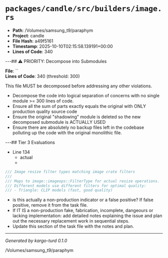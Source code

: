 # `packages/candle/src/builders/image.rs`

- **Path**: /Volumes/samsung_t9/paraphym
- **Project**: candle
- **File Hash**: a49f5161  
- **Timestamp**: 2025-10-10T02:15:58.139191+00:00  
- **Lines of Code**: 340

---## ⚠️ PRIORITY: Decompose into Submodules

**File**: ``  
**Lines of Code**: 340 (threshold: 300)

This file MUST be decomposed before addressing any other violations.

- Decompose the code into logical separation of concerns with no single module >= 300 lines of code. 
- Ensure all the sum of parts exactly equals the original with ONLY production quality source code
- Ensure the original "shadowing" module is deleted so the new decomposed submodule is ACTUALLY USED
- Ensure there are absolutely no backup files left in the codebase polluting up the code with the original monolithic file.

---## Tier 3 Evaluations


- Line 134
  - actual
  - 

```rust
/// Image resize filter types matching image crate filters
/// 
/// Maps to image::imageops::FilterType for actual resize operations.
/// Different models use different filters for optimal quality:
/// - Triangle: CLIP models (fast, good quality)
```

- is this actually a non-production indicator or a false positive? If false positive, remove it from the task file.
- If IT IS a non-production fake, fabrication, incomplete, dangeours or lacking implementation: add detailed notes explaining the issue and plan out the necessary replacement work in sequential steps. 
- Update this section of the task file with the notes and plan.

---

*Generated by kargo-turd 0.1.0*

/Volumes/samsung_t9/paraphym
